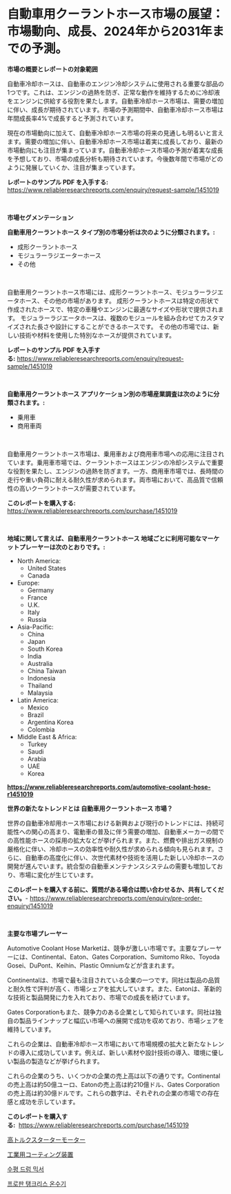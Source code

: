 <p><h1>自動車用クーラントホース市場の展望：市場動向、成長、2024年から2031年までの予測。</h1></p><p><strong>市場の概要とレポートの対象範囲</strong></p>
<p><p>自動車冷却ホースは、自動車のエンジン冷却システムに使用される重要な部品の1つです。これは、エンジンの過熱を防ぎ、正常な動作を維持するために冷却液をエンジンに供給する役割を果たします。自動車冷却ホース市場は、需要の増加に伴い、成長が期待されています。市場の予測期間中、自動車冷却ホース市場は年間成長率4%で成長すると予測されています。</p><p>現在の市場動向に加えて、自動車冷却ホース市場の将来の見通しも明るいと言えます。需要の増加に伴い、自動車冷却ホース市場は着実に成長しており、最新の市場動向にも注目が集まっています。自動車冷却ホース市場の予測が着実な成長を予想しており、市場の成長分析も期待されています。今後数年間で市場がどのように発展していくか、注目が集まっています。</p></p>
<p><strong>レポートのサンプル PDF を入手する:</strong> <a href="https://www.reliableresearchreports.com/enquiry/request-sample/1451019">https://www.reliableresearchreports.com/enquiry/request-sample/1451019</a></p>
<p>&nbsp;</p>
<p><strong>市場セグメンテーション</strong></p>
<p><strong>自動車用クーラントホース タイプ別の市場分析は次のように分類されます。:</strong></p>
<p><ul><li>成形クーラントホース</li><li>モジュラーラジエーターホース</li><li>その他</li></ul></p>
<p>&nbsp;</p>
<p><p>自動車用クーラントホース市場には、成形クーラントホース、モジュラーラジエータホース、その他の市場があります。 成形クーラントホースは特定の形状で作成されたホースで、特定の車種やエンジンに最適なサイズや形状で提供されます。 モジュラーラジエータホースは、複数のモジュールを組み合わせてカスタマイズされた長さや設計にすることができるホースです。 その他の市場では、新しい技術や材料を使用した特別なホースが提供されています。</p></p>
<p><strong>レポートのサンプル PDF を入手する:</strong>&nbsp;<a href="https://www.reliableresearchreports.com/enquiry/request-sample/1451019">https://www.reliableresearchreports.com/enquiry/request-sample/1451019</a></p>
<p>&nbsp;</p>
<p><strong> 自動車用クーラントホース アプリケーション別の市場産業調査は次のように分類されます。:</strong></p>
<p><ul><li>乗用車</li><li>商用車両</li></ul></p>
<p>&nbsp;</p>
<p><p>自動車用クーラントホース市場は、乗用車および商用車市場への応用に注目されています。乗用車市場では、クーラントホースはエンジンの冷却システムで重要な役割を果たし、エンジンの過熱を防ぎます。一方、商用車市場では、長時間の走行や重い負荷に耐える耐久性が求められます。両市場において、高品質で信頼性の高いクーラントホースが需要されています。</p></p>
<p><strong>このレポートを購入する:</strong>&nbsp; <a href="https://www.reliableresearchreports.com/purchase/1451019">https://www.reliableresearchreports.com/purchase/1451019</a></p>
<p>&nbsp;</p>
<p><strong>地域に関して言えば、自動車用クーラントホース 地域ごとに利用可能なマーケットプレーヤーは次のとおりです。:</strong></p>
<p><ul>
    <li>
        North America:
        <ul>
            <li>United States</li>
            <li>Canada</li>
        </ul>
    </li>
    <li>
        Europe:
        <ul>
            <li>Germany</li>
            <li>France</li>
            <li>U.K.</li>
            <li>Italy</li>
            <li>Russia</li>
        </ul>
    </li>
    <li>
        Asia-Pacific:
        <ul>
            <li>China</li>
            <li>Japan</li>
            <li>South Korea</li>
            <li>India</li>
            <li>Australia</li>
            <li>China Taiwan</li>
            <li>Indonesia</li>
            <li>Thailand</li>
            <li>Malaysia</li>
        </ul>
    </li>
    <li>
        Latin America:
        <ul>
            <li>Mexico</li>
            <li>Brazil</li>
            <li>Argentina Korea</li>
            <li>Colombia</li>
        </ul>
    </li>
    <li>
        Middle East & Africa:
        <ul>
            <li>Turkey</li>
            <li>Saudi</li>
            <li>Arabia</li>
            <li>UAE</li>
            <li>Korea</li>
        </ul>
    </li>
    </ul></p>
<p><strong><a href="https://www.reliableresearchreports.com/automotive-coolant-hose-r1451019">https://www.reliableresearchreports.com/automotive-coolant-hose-r1451019</a></strong>&nbsp;</p>
<p><strong>世界の新たなトレンドとは 自動車用クーラントホース 市場？</strong></p>
<p><p>世界の自動車冷却用ホース市場における新興および現行のトレンドには、持続可能性への関心の高まり、電動車の普及に伴う需要の増加、自動車メーカーの間での高性能ホースの採用の拡大などが挙げられます。また、燃費や排出ガス規制の厳格化に伴い、冷却ホースの効率性や耐久性が求められる傾向も見られます。さらに、自動車の高度化に伴い、次世代素材や技術を活用した新しい冷却ホースの開発が進んでいます。統合型の自動車メンテナンスシステムの需要も増加しており、市場に変化が生じています。</p></p>
<p><strong>このレポートを購入する前に、質問がある場合は問い合わせるか、共有してください。</strong>- <a href="https://www.reliableresearchreports.com/enquiry/pre-order-enquiry/1451019">https://www.reliableresearchreports.com/enquiry/pre-order-enquiry/1451019</a></p>
<p>&nbsp;</p>
<p><strong>主要な市場プレーヤー</strong></p>
<p><p>Automotive Coolant Hose Marketは、競争が激しい市場です。主要なプレーヤーには、Continental、Eaton、Gates Corporation、Sumitomo Riko、Toyoda Gosei、DuPont、Keihin、Plastic Omniumなどが含まれます。</p><p>Continentalは、市場で最も注目されている企業の一つです。同社は製品の品質と耐久性で評判が高く、市場シェアを拡大しています。また、Eatonは、革新的な技術と製品開発に力を入れており、市場での成長を続けています。</p><p>Gates Corporationもまた、競争力のある企業として知られています。同社は独自の製品ラインナップと幅広い市場への展開で成功を収めており、市場シェアを維持しています。</p><p>これらの企業は、自動車冷却ホース市場において市場規模の拡大と新たなトレンドの導入に成功しています。例えば、新しい素材や設計技術の導入、環境に優しい製品の製造などが挙げられます。</p><p>これらの企業のうち、いくつかの企業の売上高は以下の通りです。Continentalの売上高は約50億ユーロ、Eatonの売上高は約210億ドル、Gates Corporationの売上高は約30億ドルです。これらの数字は、それぞれの企業の市場での存在感と成功を示しています。</p></p>
<p><strong>このレポートを購入する:</strong>&nbsp;&nbsp;<a href="https://www.reliableresearchreports.com/purchase/1451019">https://www.reliableresearchreports.com/purchase/1451019</a></p>
<p><p><a href="https://medium.com/@awicka/%E3%83%8F%E3%82%A4%E3%83%88%E3%83%AB%E3%82%AF%E3%82%B9%E3%82%BF%E3%83%BC%E3%82%BF%E3%83%BC%E3%83%A2%E3%83%BC%E3%82%BF%E3%83%BC%E5%B8%82%E5%A0%B4%E8%A6%8F%E6%A8%A1%E3%81%AF-%E3%82%B0%E3%83%AD%E3%83%BC%E3%83%90%E3%83%AB%E7%94%A3%E6%A5%AD%E3%81%AB%E3%81%8A%E3%81%91%E3%82%8B%E6%9C%80%E9%81%A9%E3%81%AA%E3%83%9E%E3%83%BC%E3%82%B1%E3%83%86%E3%82%A3%E3%83%B3%E3%82%B0%E3%83%81%E3%83%A3%E3%83%8D%E3%83%AB%E3%82%92%E6%98%8E%E3%82%89%E3%81%8B%E3%81%AB%E3%81%97%E3%81%BE%E3%81%99-0347558f9b3f">高トルクスターターモーター</a></p><p><a href="https://medium.com/@freedayundt2023/%E7%94%A3%E6%A5%AD%E7%94%A8%E3%82%B3%E3%83%BC%E3%83%86%E3%82%A3%E3%83%B3%E3%82%B0%E8%A3%85%E7%BD%AE%E5%B8%82%E5%A0%B4%E8%AA%BF%E6%9F%BB%E3%83%AC%E3%83%9D%E3%83%BC%E3%83%88-%E3%81%9D%E3%81%AE%E6%AD%B4%E5%8F%B2%E3%81%A82024%E5%B9%B4%E3%81%8B%E3%82%892031%E5%B9%B4%E3%81%BE%E3%81%A7%E3%81%AE%E4%BA%88%E6%B8%AC-4f73b216cac0">工業用コーティング装置</a></p><p><a href="https://medium.com/@sillysally687568/%EC%88%98%ED%8F%89-%EB%93%9C%EB%9F%BC-%EB%AF%B9%EC%84%9C-%EC%8B%9C%EC%9E%A5-%EB%B6%84%EC%84%9D-%EB%B0%8F-2024%EB%85%84%EB%B6%80%ED%84%B0-2031%EB%85%84%EA%B9%8C%EC%A7%80%EC%9D%98-%EC%98%88%EC%83%81-%EA%B7%9C%EB%AA%A8-88b8711705be">수평 드럼 믹서</a></p><p><a href="https://medium.com/@bobbyreitenberg879562023/%ED%94%84%EB%A1%9C%ED%8C%90-%ED%83%B1%ED%81%AC%EB%A6%AC%EC%8A%A4-%EC%98%A8%EC%88%98%EA%B8%B0-%EC%8B%9C%EC%9E%A5%EC%9D%80-%EC%8B%9C%EC%9E%A5-%EC%A0%90%EC%9C%A0%EC%9C%A8-%ED%81%AC%EA%B8%B0-%EB%B0%8F-2031%EB%85%84%EA%B9%8C%EC%A7%80-%EC%98%88%EC%83%81-%EC%98%88%EC%B8%A1%EC%97%90-%EC%B4%88%EC%A0%90%EC%9D%84-%EB%A7%9E%EC%B6%A5%EB%8B%88%EB%8B%A4-ec4a5cc49872">프로판 탱크리스 온수기</a></p></p>